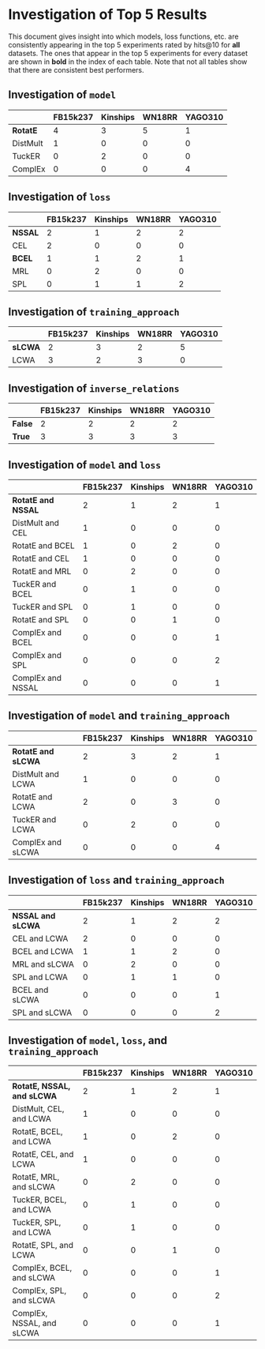# Investigation of Top 5 Results

This document gives insight into which models, loss functions, etc. are consistently
appearing in the top 5 experiments rated by hits@10 for **all** datasets. The ones that appear in the top 5
experiments for every dataset are shown in **bold** in the index of each table. Note that not all tables
show that there are consistent best performers.

## Investigation of `model`

|            |   FB15k237 |   Kinships |   WN18RR |   YAGO310 |
|------------|------------|------------|----------|-----------|
| **RotatE** |          4 |          3 |        5 |         1 |
| DistMult   |          1 |          0 |        0 |         0 |
| TuckER     |          0 |          2 |        0 |         0 |
| ComplEx    |          0 |          0 |        0 |         4 |


## Investigation of `loss`

|           |   FB15k237 |   Kinships |   WN18RR |   YAGO310 |
|-----------|------------|------------|----------|-----------|
| **NSSAL** |          2 |          1 |        2 |         2 |
| CEL       |          2 |          0 |        0 |         0 |
| **BCEL**  |          1 |          1 |        2 |         1 |
| MRL       |          0 |          2 |        0 |         0 |
| SPL       |          0 |          1 |        1 |         2 |


## Investigation of `training_approach`

|           |   FB15k237 |   Kinships |   WN18RR |   YAGO310 |
|-----------|------------|------------|----------|-----------|
| **sLCWA** |          2 |          3 |        2 |         5 |
| LCWA      |          3 |          2 |        3 |         0 |


## Investigation of `inverse_relations`

|           |   FB15k237 |   Kinships |   WN18RR |   YAGO310 |
|-----------|------------|------------|----------|-----------|
| **False** |          2 |          2 |        2 |         2 |
| **True**  |          3 |          3 |        3 |         3 |


## Investigation of `model` and `loss`

|                      |   FB15k237 |   Kinships |   WN18RR |   YAGO310 |
|----------------------|------------|------------|----------|-----------|
| **RotatE and NSSAL** |          2 |          1 |        2 |         1 |
| DistMult and CEL     |          1 |          0 |        0 |         0 |
| RotatE and BCEL      |          1 |          0 |        2 |         0 |
| RotatE and CEL       |          1 |          0 |        0 |         0 |
| RotatE and MRL       |          0 |          2 |        0 |         0 |
| TuckER and BCEL      |          0 |          1 |        0 |         0 |
| TuckER and SPL       |          0 |          1 |        0 |         0 |
| RotatE and SPL       |          0 |          0 |        1 |         0 |
| ComplEx and BCEL     |          0 |          0 |        0 |         1 |
| ComplEx and SPL      |          0 |          0 |        0 |         2 |
| ComplEx and NSSAL    |          0 |          0 |        0 |         1 |


## Investigation of `model` and `training_approach`

|                      |   FB15k237 |   Kinships |   WN18RR |   YAGO310 |
|----------------------|------------|------------|----------|-----------|
| **RotatE and sLCWA** |          2 |          3 |        2 |         1 |
| DistMult and LCWA    |          1 |          0 |        0 |         0 |
| RotatE and LCWA      |          2 |          0 |        3 |         0 |
| TuckER and LCWA      |          0 |          2 |        0 |         0 |
| ComplEx and sLCWA    |          0 |          0 |        0 |         4 |


## Investigation of `loss` and `training_approach`

|                     |   FB15k237 |   Kinships |   WN18RR |   YAGO310 |
|---------------------|------------|------------|----------|-----------|
| **NSSAL and sLCWA** |          2 |          1 |        2 |         2 |
| CEL and LCWA        |          2 |          0 |        0 |         0 |
| BCEL and LCWA       |          1 |          1 |        2 |         0 |
| MRL and sLCWA       |          0 |          2 |        0 |         0 |
| SPL and LCWA        |          0 |          1 |        1 |         0 |
| BCEL and sLCWA      |          0 |          0 |        0 |         1 |
| SPL and sLCWA       |          0 |          0 |        0 |         2 |


## Investigation of `model`, `loss`, and `training_approach`

|                              |   FB15k237 |   Kinships |   WN18RR |   YAGO310 |
|------------------------------|------------|------------|----------|-----------|
| **RotatE, NSSAL, and sLCWA** |          2 |          1 |        2 |         1 |
| DistMult, CEL, and LCWA      |          1 |          0 |        0 |         0 |
| RotatE, BCEL, and LCWA       |          1 |          0 |        2 |         0 |
| RotatE, CEL, and LCWA        |          1 |          0 |        0 |         0 |
| RotatE, MRL, and sLCWA       |          0 |          2 |        0 |         0 |
| TuckER, BCEL, and LCWA       |          0 |          1 |        0 |         0 |
| TuckER, SPL, and LCWA        |          0 |          1 |        0 |         0 |
| RotatE, SPL, and LCWA        |          0 |          0 |        1 |         0 |
| ComplEx, BCEL, and sLCWA     |          0 |          0 |        0 |         1 |
| ComplEx, SPL, and sLCWA      |          0 |          0 |        0 |         2 |
| ComplEx, NSSAL, and sLCWA    |          0 |          0 |        0 |         1 |


